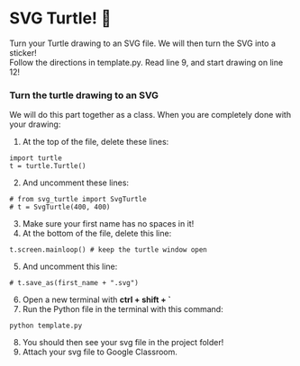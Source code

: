 # SVG Turtle! 🐢
Turn your Turtle drawing to an SVG file. We will then turn the SVG into a sticker!  
Follow the directions in template.py. Read line 9, and start drawing on line 12!

### Turn the turtle drawing to an SVG
We will do this part together as a class. When you are completely done with your drawing:
1. At the top of the file, delete these lines:
```
import turtle
t = turtle.Turtle()
```
2. And uncomment these lines:
```
# from svg_turtle import SvgTurtle
# t = SvgTurtle(400, 400)
```
3. Make sure your first name has no spaces in it!
4. At the bottom of the file, delete this line:
```
t.screen.mainloop() # keep the turtle window open
```
5. And uncomment this line:
```
# t.save_as(first_name + ".svg")
```
6. Open a new terminal with <b>ctrl + shift + `</b>
7. Run the Python file in the terminal with this command:
```
python template.py
```
8. You should then see your svg file in the project folder!
9. Attach your svg file to Google Classroom.